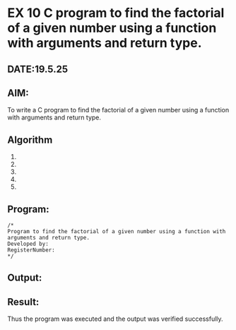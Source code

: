 # EX 10 C program to find the factorial of a given number using a function with arguments and return type.
## DATE:19.5.25
## AIM:
To write a C program to find the factorial of a given number using a function with arguments and return type.

## Algorithm
1. 
2. 
3. 
4.  
5.   

## Program:
```
/*
Program to find the factorial of a given number using a function with arguments and return type.
Developed by: 
RegisterNumber:  
*/
```

## Output:



## Result:
Thus the program was executed and the output was verified successfully.

